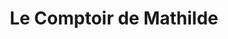 ---
title: "Le Comptoir de Mathilde"
url: /saint-laurent-du-var/le-comptoir-de-mathilde/
shop: charcuterie
---